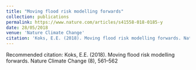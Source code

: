 ```yaml
---
title: "Moving flood risk modelling forwards"
collection: publications
permalink: https://www.nature.com/articles/s41558-018-0185-y
date: 28/05/2018
venue: 'Nature Climate Change'
citation: 'Koks, E.E. (2018). Moving flood risk modelling forwards. Nature Climate Change, (8), 561–562'
---
```

Recommended citation: Koks, E.E. (2018). Moving flood risk modelling forwards. Nature Climate Change (8), 561–562
